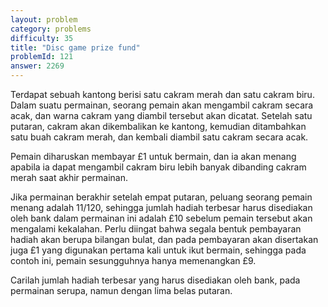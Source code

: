 ```yaml
---
layout: problem
category: problems
difficulty: 35
title: "Disc game prize fund"
problemId: 121
answer: 2269
---
```

Terdapat sebuah kantong berisi satu cakram merah dan satu cakram biru. Dalam suatu permainan, seorang pemain akan mengambil cakram secara acak, dan warna cakram yang diambil tersebut akan dicatat. Setelah satu putaran, cakram akan dikembalikan ke kantong, kemudian ditambahkan satu buah cakram merah, dan kembali diambil satu cakram secara acak.

Pemain diharuskan membayar £1 untuk bermain, dan ia akan menang apabila ia dapat mengambil cakram biru lebih banyak dibanding cakram merah saat akhir permainan.

Jika permainan  berakhir setelah empat putaran, peluang seorang pemain menang adalah 11/120, sehingga jumlah hadiah terbesar harus disediakan oleh bank dalam permainan ini adalah £10 sebelum pemain tersebut akan mengalami kekalahan. Perlu diingat bahwa segala bentuk pembayaran hadiah akan berupa bilangan bulat, dan pada pembayaran akan disertakan juga £1 yang digunakan pertama kali untuk ikut bermain, sehingga pada contoh ini, pemain sesungguhnya hanya memenangkan £9.

Carilah jumlah hadiah terbesar yang harus disediakan oleh bank, pada permainan serupa, namun dengan lima belas putaran.
